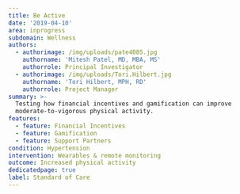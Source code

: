 ```yaml
---
title: Be Active
date: '2019-04-10'
area: inprogress
subdomain: Wellness
authors:
  - authorimage: /img/uploads/pate4085.jpg
    authorname: 'Mitesh Patel, MD, MBA, MS'
    authorrole: Principal Investigator
  - authorimage: /img/uploads/Tori.Hilbert.jpg
    authorname: 'Tori Hilbert, MPH, RD'
    authorrole: Project Manager
summary: >-
  Testing how financial incentives and gamification can improve
  moderate-to-vigorous physical activity. 
features:
  - feature: Financial Incentives
  - feature: Gamification
  - feature: Support Partners
condition: Hypertension
intervention: Wearables & remote monitoring
outcome: Increased physical activity
dedicatedpage: true
label: Standard of Care
---
```


